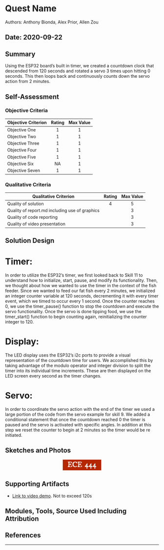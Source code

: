 # Quest Name
Authors: Anthony Bionda, Alex Prior, Allen Zou

Date: 2020-09-22
-----

## Summary
Using the ESP32 board’s built in timer, we created a countdown clock that descended from 120 seconds and rotated a servo 3 times upon hitting 0 seconds. This then loops back and continuously counts down the servo action from 2 minutes.

## Self-Assessment

### Objective Criteria

| Objective Criterion | Rating | Max Value  | 
|---------------------------------------------|:-----------:|:---------:|
| Objective One | 1 |  1     | 
| Objective Two | 1 |  1     | 
| Objective Three | 1 |  1     | 
| Objective Four | 1 |  1     | 
| Objective Five | 1 |  1     | 
| Objective Six | NA |  1     | 
| Objective Seven | 1 |  1     | 


### Qualitative Criteria

| Qualitative Criterion | Rating | Max Value  | 
|---------------------------------------------|:-----------:|:---------:|
| Quality of solution | 4 |  5     | 
| Quality of report.md including use of graphics |  |  3     | 
| Quality of code reporting |  |  3     | 
| Quality of video presentation |  |  3     | 


## Solution Design

# Timer:
In order to utilize the ESP32’s timer, we first looked back to Skill 11 to understand how to initialize, start, pause, and modify its functionality. Then, we thought about how we wanted to use the timer in the context of the fish feeder. Since we wanted to feed our fat fish every 2 minutes, we initialized an integer counter variable at 120 seconds, decrementing it with every timer event, which we timed to occur every 1 second. Once the counter reaches 0, we use the timer_pause() function to stop the countdown and execute the servo functionality. Once the servo is done tipping food, we use the timer_start() function to begin counting again, reinitializing the counter integer to 120.

# Display:
The LED display uses the ESP32’s i2c ports to provide a visual representation of the countdown time for users. We accomplished this by taking advantage of the modulo operator and integer division to split the timer into its individual time increments. These are then displayed on the LED screen every second as the timer changes.

# Servo:
In order to coordinate the servo action with the end of the timer we used a large portion of the code from the servo example for skill 9. We added a conditional statement that once the countdown reached 0 the timer is paused and the servo is activated with specific angles. In addition at this step we reset the counter to begin at 2 minutes so the timer would be re initiated. 



## Sketches and Photos
<center><img src="./images/ece444.png" width="25%" /></center>  
<center> </center>


## Supporting Artifacts
- [Link to video demo](). Not to exceed 120s


## Modules, Tools, Source Used Including Attribution

## References

-----

